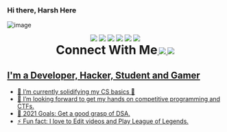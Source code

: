 ### Hi there, Harsh Here
![image](https://media-exp3.licdn.com/dms/image/C4D16AQFyfoHK3FZvDA/profile-displaybackgroundimage-shrink_350_1400/0/1621520100490?e=1628121600&v=beta&t=PZsieY1bUzXtaKW9msRZD3yx10RVfGrGJiBvvXd6iUE)
<div style="text-align:center"><img src="https://img.shields.io/badge/HTML5-E34F26?style=for-the-badge&logo=html5&logoColor=white" /> <img src="https://img.shields.io/badge/CSS3-1572B6?style=for-the-badge&logo=css3&logoColor=white" /> <img src="https://img.shields.io/badge/JavaScript-323330?style=for-the-badge&logo=javascript&logoColor=F7DF1E" /> <img src="https://img.shields.io/badge/C-00599C?style=for-the-badge&logo=c&logoColor=white" /> <img src="https://img.shields.io/badge/C%2B%2B-00599C?style=for-the-badge&logo=c%2B%2B&logoColor=white" /> <img src="https://img.shields.io/badge/Java-ED8B00?style=for-the-badge&logo=java&logoColor=white" /></div>
<div style="text-align:center"><h1 style="display:inline">Connect With Me</h1><a href="https://twitter.com/harshvse"> <img src="https://img.shields.io/badge/Twitter-1DA1F2?style=for-the-badge&logo=twitter&logoColor=white"> </a> <a href="https://linkedin.com/harshvse"> <img src="https://img.shields.io/badge/LinkedIn-0077B5?style=for-the-badge&logo=linkedin&logoColor=white"</a></div>

## I'm a Developer, Hacker, Student and Gamer

- 🌱 I’m currently solidifying my CS basics 🤣
- 👯 I’m looking forward to get my hands on competitive programming and CTFs.
- 🥅 2021 Goals: Get a good grasp of DSA.
- ⚡ Fun fact: I love to Edit videos and Play League of Legends.

